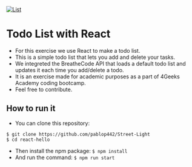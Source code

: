 [![List](https://cdn.pixabay.com/photo/2017/06/10/07/18/list-2389219_960_720.png "List")](https://cdn.pixabay.com/photo/2017/06/10/07/18/list-2389219_960_720.png "List")

# Todo List with React

- For this exercise we use React to make a todo list. 
- This is a simple todo list that lets you add and delete your tasks. 
- We integreted the BreatheCode API that loads a default todo list and updates it each time you add/delete a todo.
- It is an exercise made for academic purposes as a part of 4Geeks Academy coding bootcamp.
- Feel free to contribute. 

## How to run it
- You can clone this repository: 
```
$ git clone https://github.com/pablop442/Street-Light
$ cd react-hello
```
- Then install the npm package:  `$ npm install`
- And run the command: `$ npm run start`
